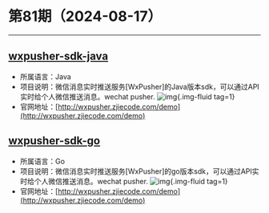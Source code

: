 # 第81期（2024-08-17）

---
## [wxpusher-sdk-java](https://github.com/wxpusher/wxpusher-sdk-java)
- 所属语言：Java
- 项目说明：微信消息实时推送服务[WxPusher]的Java版本sdk，可以通过API实时给个人微信推送消息。wechat pusher.
![img](https://mirror.ghproxy.com/https://raw.githubusercontent.com/xiaoxuan6/weekly/main/docs/static/images/2024-08-17/1723855957.png){.img-fluid tag=1}
- 官网地址：[http://wxpusher.zjiecode.com/demo](http://wxpusher.zjiecode.com/demo)

## [wxpusher-sdk-go](https://github.com/wxpusher/wxpusher-sdk-go)
- 所属语言：Go
- 项目说明：微信消息实时推送服务[WxPusher]的go版本sdk，可以通过API实时给个人微信推送消息。wechat pusher.
![img](https://mirror.ghproxy.com/https://raw.githubusercontent.com/xiaoxuan6/weekly/main/docs/static/images/2024-08-17/1723856253.png){.img-fluid tag=1}
- 官网地址：[http://wxpusher.zjiecode.com/demo](http://wxpusher.zjiecode.com/demo)
